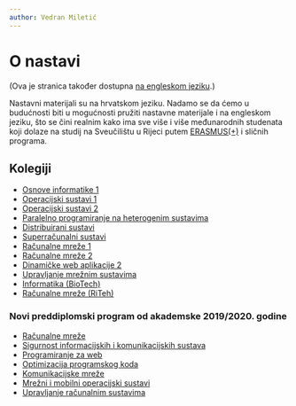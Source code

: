 ```yaml
---
author: Vedran Miletić
---
```


# O nastavi

(Ova je stranica također dostupna [na engleskom jeziku](../../en/teaching/index.md).)

Nastavni materijali su na hrvatskom jeziku. Nadamo se da ćemo u budućnosti biti u mogućnosti pružiti nastavne materijale i na engleskom jeziku, što se čini realnim kako ima sve više i više međunarodnih studenata koji dolaze na studij na Sveučilištu u Rijeci putem [ERASMUS(+)](https://ec.europa.eu/programmes/erasmus-plus/node_hr) i sličnih programa.

## Kolegiji

- [Osnove informatike 1](kolegiji/OI1.md)
- [Operacijski sustavi 1](kolegiji/OS1.md)
- [Operacijski sustavi 2](kolegiji/OS2.md)
- [Paralelno programiranje na heterogenim sustavima](kolegiji/PPHS.md)
- [Distribuirani sustavi](kolegiji/DS.md)
- [Superračunalni sustavi](kolegiji/SRS.md)
- [Računalne mreže 1](kolegiji/RM1.md)
- [Računalne mreže 2](kolegiji/RM2.md)
- [Dinamičke web aplikacije 2](kolegiji/DWA2.md)
- [Upravljanje mrežnim sustavima](kolegiji/UMS.md)
- [Informatika (BioTech)](kolegiji/INF-BioTech.md)
- [Računalne mreže (RiTeh)](kolegiji/RM-RiTeh.md)

### Novi preddiplomski program od akademske 2019/2020. godine

- [Računalne mreže](kolegiji/RM.md)
- [Sigurnost informacijskih i komunikacijskih sustava](kolegiji/SIKS.md)
- [Programiranje za web](kolegiji/PW.md)
- [Optimizacija programskog koda](kolegiji/OPK.md)
- [Komunikacijske mreže](kolegiji/KM.md)
- [Mrežni i mobilni operacijski sustavi](kolegiji/MMOS.md)
- [Upravljanje računalnim sustavima](kolegiji/URS.md)

